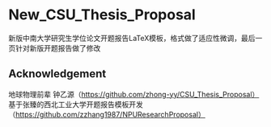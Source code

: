 # New_CSU_Thesis_Proposal
新版中南大学研究生学位论文开题报告LaTeX模板，格式做了适应性微调，最后一页针对新版开题报告做了修改

## Acknowledgement
地球物理前辈 钟乙源（https://github.com/zhong-yy/CSU_Thesis_Proposal） 基于张臻的西北工业大学开题报告模板开发（https://github.com/zzhang1987/NPUResearchProposal）
